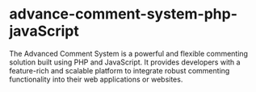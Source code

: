 # advance-comment-system-php-javaScript
The Advanced Comment System is a powerful and flexible commenting solution built using PHP and JavaScript. It provides developers with a feature-rich and scalable platform to integrate robust commenting functionality into their web applications or websites.
